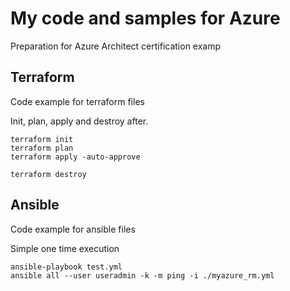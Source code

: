 # My code and samples for Azure
Preparation for Azure Architect certification examp

## Terraform
Code example for terraform files

Init, plan, apply and destroy after.
```
terraform init
terraform plan
terraform apply -auto-approve

terraform destroy
```

## Ansible
Code example for ansible files

Simple one time execution
```
ansible-playbook test.yml
ansible all --user useradmin -k -m ping -i ./myazure_rm.yml
```